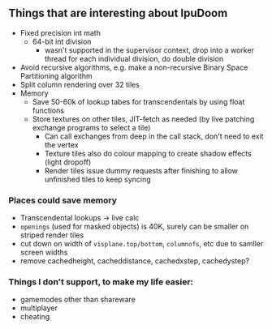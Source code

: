 
## Things that are interesting about IpuDoom

 - Fixed precision int math
    - 64-bit int division
        - wasn't supported in the supervisor context, drop into a worker thread for each individual division, do double division
- Avoid recursive algorithms, e.g. make a non-recursive Binary Space Partitioning algorithm
- Split column rendering over 32 tiles
- Memory
    - Save 50-60k of lookup tabes for transcendentals by using float functions
    - Store textures on other tiles, JIT-fetch as needed (by live patching exchange programs to select a tile)
        - Can call exchanges from deep in the call stack, don't need to exit the vertex
        - Texture tiles also do colour mapping to create shadow effects (light dropoff)
        - Render tiles issue dummy requests after finishing to allow unfinished tiles to keep syncing



### Places could save memory
 - Transcendental lookups -> live calc
 - `openings` (used for masked objects) is 40K, surely can be smaller on striped render tiles
 - cut down on width of `visplane.top/bottom`, `columnofs`, etc due to samller screen widths
 - remove cachedheight, cacheddistance, cachedxstep, cachedystep?


### Things I don't support, to make my life easier:
 - gamemodes other than shareware
 - multiplayer
 - cheating

